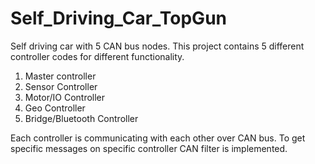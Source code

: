 # Self_Driving_Car_TopGun
Self driving car with 5 CAN bus nodes.
This project contains 5 different controller codes for different functionality.
1) Master controller
2) Sensor Controller
3) Motor/IO Controller
4) Geo Controller
5) Bridge/Bluetooth Controller

Each controller is communicating with each other over CAN bus. To get specific messages on specific controller CAN filter is implemented.
